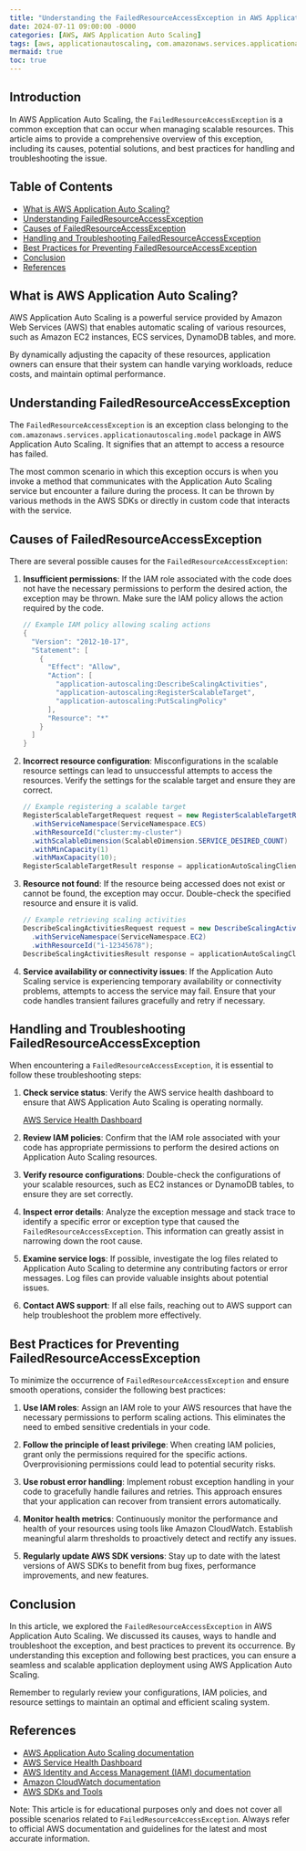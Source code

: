 ```yaml
---
title: "Understanding the FailedResourceAccessException in AWS Application Auto Scaling"
date: 2024-07-11 09:00:00 -0000
categories: [AWS, AWS Application Auto Scaling]
tags: [aws, applicationautoscaling, com.amazonaws.services.applicationautoscaling.model]
mermaid: true
toc: true
---
```



## Introduction

In AWS Application Auto Scaling, the `FailedResourceAccessException` is a common exception that can occur when managing scalable resources. This article aims to provide a comprehensive overview of this exception, including its causes, potential solutions, and best practices for handling and troubleshooting the issue.

## Table of Contents
- [What is AWS Application Auto Scaling?](#what-is-aws-application-auto-scaling)
- [Understanding FailedResourceAccessException](#understanding-failedresourceaccessexception)
- [Causes of FailedResourceAccessException](#causes-of-failedresourceaccessexception)
- [Handling and Troubleshooting FailedResourceAccessException](#handling-and-troubleshooting-failedresourceaccessexception)
- [Best Practices for Preventing FailedResourceAccessException](#best-practices-for-preventing-failedresourceaccessexception)
- [Conclusion](#conclusion)
- [References](#references)

## What is AWS Application Auto Scaling?

AWS Application Auto Scaling is a powerful service provided by Amazon Web Services (AWS) that enables automatic scaling of various resources, such as Amazon EC2 instances, ECS services, DynamoDB tables, and more. 

By dynamically adjusting the capacity of these resources, application owners can ensure that their system can handle varying workloads, reduce costs, and maintain optimal performance.

## Understanding FailedResourceAccessException

The `FailedResourceAccessException` is an exception class belonging to the `com.amazonaws.services.applicationautoscaling.model` package in AWS Application Auto Scaling. It signifies that an attempt to access a resource has failed.

The most common scenario in which this exception occurs is when you invoke a method that communicates with the Application Auto Scaling service but encounter a failure during the process. It can be thrown by various methods in the AWS SDKs or directly in custom code that interacts with the service.

## Causes of FailedResourceAccessException

There are several possible causes for the `FailedResourceAccessException`:

1. **Insufficient permissions**: If the IAM role associated with the code does not have the necessary permissions to perform the desired action, the exception may be thrown. Make sure the IAM policy allows the action required by the code.

   ```java
   // Example IAM policy allowing scaling actions
   {
     "Version": "2012-10-17",
     "Statement": [
       {
         "Effect": "Allow",
         "Action": [
           "application-autoscaling:DescribeScalingActivities",
           "application-autoscaling:RegisterScalableTarget",
           "application-autoscaling:PutScalingPolicy"
         ],
         "Resource": "*"
       }
     ]
   }
   ```

2. **Incorrect resource configuration**: Misconfigurations in the scalable resource settings can lead to unsuccessful attempts to access the resources. Verify the settings for the scalable target and ensure they are correct.

   ```java
   // Example registering a scalable target
   RegisterScalableTargetRequest request = new RegisterScalableTargetRequest()
     .withServiceNamespace(ServiceNamespace.ECS)
     .withResourceId("cluster:my-cluster")
     .withScalableDimension(ScalableDimension.SERVICE_DESIRED_COUNT)
     .withMinCapacity(1)
     .withMaxCapacity(10);
   RegisterScalableTargetResult response = applicationAutoScalingClient.registerScalableTarget(request);
   ```

3. **Resource not found**: If the resource being accessed does not exist or cannot be found, the exception may occur. Double-check the specified resource and ensure it is valid.

   ```java
   // Example retrieving scaling activities
   DescribeScalingActivitiesRequest request = new DescribeScalingActivitiesRequest()
     .withServiceNamespace(ServiceNamespace.EC2)
     .withResourceId("i-12345678");
   DescribeScalingActivitiesResult response = applicationAutoScalingClient.describeScalingActivities(request);
   ```

4. **Service availability or connectivity issues**: If the Application Auto Scaling service is experiencing temporary availability or connectivity problems, attempts to access the service may fail. Ensure that your code handles transient failures gracefully and retry if necessary.

## Handling and Troubleshooting FailedResourceAccessException

When encountering a `FailedResourceAccessException`, it is essential to follow these troubleshooting steps:

1. **Check service status**: Verify the AWS service health dashboard to ensure that AWS Application Auto Scaling is operating normally.

   [AWS Service Health Dashboard](https://status.aws.amazon.com/)

2. **Review IAM policies**: Confirm that the IAM role associated with your code has appropriate permissions to perform the desired actions on Application Auto Scaling resources.

3. **Verify resource configurations**: Double-check the configurations of your scalable resources, such as EC2 instances or DynamoDB tables, to ensure they are set correctly.

4. **Inspect error details**: Analyze the exception message and stack trace to identify a specific error or exception type that caused the `FailedResourceAccessException`. This information can greatly assist in narrowing down the root cause.

5. **Examine service logs**: If possible, investigate the log files related to Application Auto Scaling to determine any contributing factors or error messages. Log files can provide valuable insights about potential issues.

6. **Contact AWS support**: If all else fails, reaching out to AWS support can help troubleshoot the problem more effectively.

## Best Practices for Preventing FailedResourceAccessException

To minimize the occurrence of `FailedResourceAccessException` and ensure smooth operations, consider the following best practices:

1. **Use IAM roles**: Assign an IAM role to your AWS resources that have the necessary permissions to perform scaling actions. This eliminates the need to embed sensitive credentials in your code.

2. **Follow the principle of least privilege**: When creating IAM policies, grant only the permissions required for the specific actions. Overprovisioning permissions could lead to potential security risks.

3. **Use robust error handling**: Implement robust exception handling in your code to gracefully handle failures and retries. This approach ensures that your application can recover from transient errors automatically.

4. **Monitor health metrics**: Continuously monitor the performance and health of your resources using tools like Amazon CloudWatch. Establish meaningful alarm thresholds to proactively detect and rectify any issues.

5. **Regularly update AWS SDK versions**: Stay up to date with the latest versions of AWS SDKs to benefit from bug fixes, performance improvements, and new features.

## Conclusion

In this article, we explored the `FailedResourceAccessException` in AWS Application Auto Scaling. We discussed its causes, ways to handle and troubleshoot the exception, and best practices to prevent its occurrence. By understanding this exception and following best practices, you can ensure a seamless and scalable application deployment using AWS Application Auto Scaling.

Remember to regularly review your configurations, IAM policies, and resource settings to maintain an optimal and efficient scaling system.

## References

- [AWS Application Auto Scaling documentation](https://docs.aws.amazon.com/application-autoscaling/)
- [AWS Service Health Dashboard](https://status.aws.amazon.com/)
- [AWS Identity and Access Management (IAM) documentation](https://docs.aws.amazon.com/IAM/)
- [Amazon CloudWatch documentation](https://docs.aws.amazon.com/AmazonCloudWatch/)
- [AWS SDKs and Tools](https://aws.amazon.com/tools/)

Note: This article is for educational purposes only and does not cover all possible scenarios related to `FailedResourceAccessException`. Always refer to official AWS documentation and guidelines for the latest and most accurate information.
